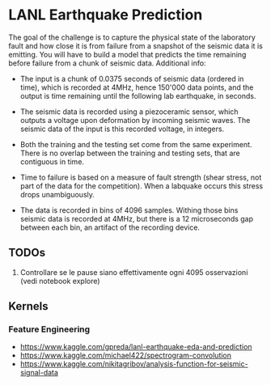 # LANL Earthquake Prediction
The goal of the challenge is to capture the physical state of the laboratory fault and how close it is from failure from a snapshot of the seismic data it is emitting. You will have to build a model that predicts the time remaining before failure from a chunk of seismic data.
Additional info:

- The input is a chunk of 0.0375 seconds of seismic data (ordered in time), which is recorded at 4MHz, hence 150'000 data points, and the output is time remaining until the following lab earthquake, in seconds.

- The seismic data is recorded using a piezoceramic sensor, which outputs a voltage upon deformation by incoming seismic waves. The seismic data of the input is this recorded voltage, in integers.

- Both the training and the testing set come from the same experiment. There is no overlap between the training and testing sets, that are contiguous in time.

- Time to failure is based on a measure of fault strength (shear stress, not part of the data for the competition). When a labquake occurs this stress drops unambiguously.

- The data is recorded in bins of 4096 samples. Withing those bins seismic data is recorded at 4MHz, but there is a 12 microseconds gap between each bin, an artifact of the recording device.


## TODOs

1. Controllare se le pause siano effettivamente ogni 4095 osservazioni (vedi notebook explore)


## Kernels

### Feature Engineering

* https://www.kaggle.com/gpreda/lanl-earthquake-eda-and-prediction
* https://www.kaggle.com/michael422/spectrogram-convolution
* https://www.kaggle.com/nikitagribov/analysis-function-for-seismic-signal-data 